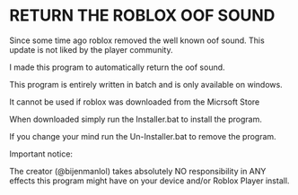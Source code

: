 # RETURN THE ROBLOX OOF SOUND

Since some time ago roblox removed the well known oof sound.
This update is not liked by the player community.

I made this program to automatically return the oof sound.

This program is entirely written in batch and is only available on windows.

It cannot be used if roblox was downloaded from the Micrsoft Store

When downloaded simply run the Installer.bat to install the program.

If you change your mind run the Un-Installer.bat to remove the program.


Important notice:

The creator (@bijenmanlol) takes absolutely NO responsibility in ANY effects this program might have on your device and/or Roblox Player install.

